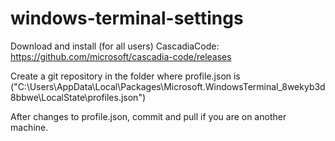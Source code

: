 # windows-terminal-settings

Download and install (for all users) CascadiaCode: https://github.com/microsoft/cascadia-code/releases

Create a git repository in the folder where profile.json is ("C:\Users<user>\AppData\Local\Packages\Microsoft.WindowsTerminal_8wekyb3d8bbwe\LocalState\profiles.json")

After changes to profile.json, commit and pull if you are on another machine.
